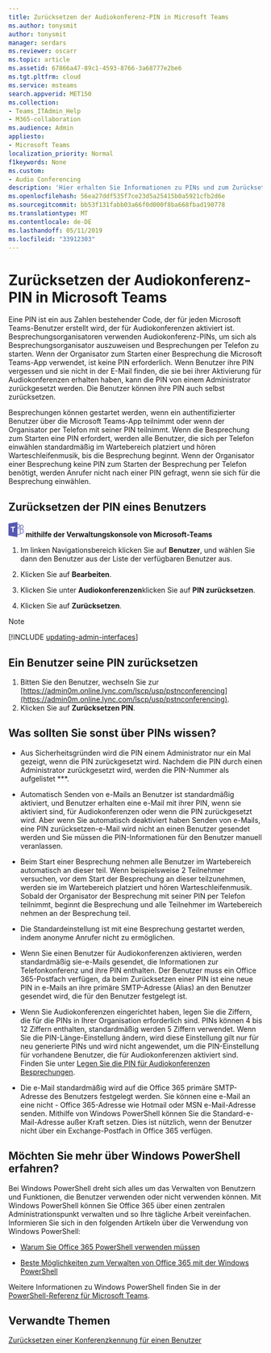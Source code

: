```yaml
---
title: Zurücksetzen der Audiokonferenz-PIN in Microsoft Teams
ms.author: tonysmit
author: tonysmit
manager: serdars
ms.reviewer: oscarr
ms.topic: article
ms.assetid: 67866a47-89c1-4593-8766-3a68777e2be6
ms.tgt.pltfrm: cloud
ms.service: msteams
search.appverid: MET150
ms.collection:
- Teams_ITAdmin_Help
- M365-collaboration
ms.audience: Admin
appliesto:
- Microsoft Teams
localization_priority: Normal
f1keywords: None
ms.custom:
- Audio Conferencing
description: 'Hier erhalten Sie Informationen zu PINs und zum Zurücksetzen von PINs in Microsoft Teams. '
ms.openlocfilehash: 56ea27ddf535f7ce23d5a25415b0a5921cfb2d6e
ms.sourcegitcommit: bb53f131fabb03a66f0d000f8ba668fbad190778
ms.translationtype: MT
ms.contentlocale: de-DE
ms.lasthandoff: 05/11/2019
ms.locfileid: "33912303"
---
```

# <a name="reset-the-audio-conferencing-pin-in-microsoft-teams"></a>Zurücksetzen der Audiokonferenz-PIN in Microsoft Teams

Eine PIN ist ein aus Zahlen bestehender Code, der für jeden Microsoft Teams-Benutzer erstellt wird, der für Audiokonferenzen aktiviert ist. Besprechungsorganisatoren verwenden Audiokonferenz-PINs, um sich als Besprechungsorganisator auszuweisen und Besprechungen per Telefon zu starten. Wenn der Organisator zum Starten einer Besprechung die Microsoft Teams-App verwendet, ist keine PIN erforderlich. Wenn Benutzer ihre PIN vergessen und sie nicht in der E-Mail finden, die sie bei ihrer Aktivierung für Audiokonferenzen erhalten haben, kann die PIN von einem Administrator zurückgesetzt werden. Die Benutzer können ihre PIN auch selbst zurücksetzen.
  
Besprechungen können gestartet werden, wenn ein authentifizierter Benutzer über die Microsoft Teams-App teilnimmt oder wenn der Organisator per Telefon mit seiner PIN teilnimmt. Wenn die Besprechung zum Starten eine PIN erfordert, werden alle Benutzer, die sich per Telefon einwählen standardmäßig im Wartebereich platziert und hören Warteschleifenmusik, bis die Besprechung beginnt. Wenn der Organisator einer Besprechung keine PIN zum Starten der Besprechung per Telefon benötigt, werden Anrufer nicht nach einer PIN gefragt, wenn sie sich für die Besprechung einwählen.

## <a name="reset-a-users-pin"></a>Zurücksetzen der PIN eines Benutzers

![Teams-Logo-30x30.png](media/teams-logo-30x30.png) **mithilfe der Verwaltungskonsole von Microsoft-Teams**

1. Im linken Navigationsbereich klicken Sie auf **Benutzer**, und wählen Sie dann den Benutzer aus der Liste der verfügbaren Benutzer aus.

2. Klicken Sie auf **Bearbeiten**.

3. Klicken Sie unter **Audiokonferenzen**klicken Sie auf **PIN zurücksetzen**.

4. Klicken Sie auf **Zurücksetzen**.
 
> [!Note]
> [!INCLUDE [updating-admin-interfaces](includes/updating-admin-interfaces.md)]
   
## <a name="have-a-user-reset-his-or-her-own-pin"></a>Ein Benutzer seine PIN zurücksetzen

1. Bitten Sie den Benutzer, wechseln Sie zur [https://admin0m.online.lync.com/lscp/usp/pstnconferencing](https://admin0m.online.lync.com/lscp/usp/pstnconferencing).
2. Klicken Sie auf **Zurücksetzen PIN**. 


## <a name="what-else-should-you-know-about-pins"></a>Was sollten Sie sonst über PINs wissen?

- Aus Sicherheitsgründen wird die PIN einem Administrator nur ein Mal gezeigt, wenn die PIN zurückgesetzt wird. Nachdem die PIN durch einen Administrator zurückgesetzt wird, werden die PIN-Nummer als aufgelistet ***.
    
- Automatisch Senden von e-Mails an Benutzer ist standardmäßig aktiviert, und Benutzer erhalten eine e-Mail mit ihrer PIN, wenn sie aktiviert sind, für Audiokonferenzen oder wenn die PIN zurückgesetzt wird. Aber wenn Sie automatisch deaktiviert haben Senden von e-Mails, eine PIN zurücksetzen-e-Mail wird nicht an einen Benutzer gesendet werden und Sie müssen die PIN-Informationen für den Benutzer manuell veranlassen.
    
- Beim Start einer Besprechung nehmen alle Benutzer im Wartebereich automatisch an dieser teil. Wenn beispielsweise 2 Teilnehmer versuchen, vor dem Start der Besprechung an dieser teilzunehmen, werden sie im Wartebereich platziert und hören Warteschleifenmusik. Sobald der Organisator der Besprechung mit seiner PIN per Telefon teilnimmt, beginnt die Besprechung und alle Teilnehmer im Wartebereich nehmen an der Besprechung teil.
    
- Die Standardeinstellung ist mit eine Besprechung gestartet werden, indem anonyme Anrufer nicht zu ermöglichen.
    
- Wenn Sie einen Benutzer für Audiokonferenzen aktivieren, werden standardmäßig sie-e-Mails gesendet, die Informationen zur Telefonkonferenz und ihre PIN enthalten. Der Benutzer muss ein Office 365-Postfach verfügen, da beim Zurücksetzen einer PIN ist eine neue PIN in e-Mails an ihre primäre SMTP-Adresse (Alias) an den Benutzer gesendet wird, die für den Benutzer festgelegt ist.
    
- Wenn Sie Audiokonferenzen eingerichtet haben, legen Sie die Ziffern, die für die PINs in Ihrer Organisation erforderlich sind. PINs können 4 bis 12 Ziffern enthalten, standardmäßig werden 5 Ziffern verwendet. Wenn Sie die PIN-Länge-Einstellung ändern, wird diese Einstellung gilt nur für neu generierte PINs und wird nicht angewendet, um die PIN-Einstellung für vorhandene Benutzer, die für Audiokonferenzen aktiviert sind. Finden Sie unter [Legen Sie die PIN für Audiokonferenzen Besprechungen](Set-the-PIN-length-for-Audio-Conferencing-meetings-in-teams.md).
    
- Die e-Mail standardmäßig wird auf die Office 365 primäre SMTP-Adresse des Benutzers festgelegt werden. Sie können eine e-Mail an eine nicht - Office 365-Adresse wie Hotmail oder MSN e-Mail-Adresse senden. Mithilfe von Windows PowerShell können Sie die Standard-e-Mail-Adresse außer Kraft setzen. Dies ist nützlich, wenn der Benutzer nicht über ein Exchange-Postfach in Office 365 verfügen.

    

## <a name="want-to-know-more-about-windows-powershell"></a>Möchten Sie mehr über Windows PowerShell erfahren?

Bei Windows PowerShell dreht sich alles um das Verwalten von Benutzern und Funktionen, die Benutzer verwenden oder nicht verwenden können. Mit Windows PowerShell können Sie Office 365 über einen zentralen Administrationspunkt verwalten und so Ihre tägliche Arbeit vereinfachen. Informieren Sie sich in den folgenden Artikeln über die Verwendung von Windows PowerShell:
    
  - [Warum Sie Office 365 PowerShell verwenden müssen](https://go.microsoft.com/fwlink/?LinkId=525041)
    
  - [Beste Möglichkeiten zum Verwalten von Office 365 mit der Windows PowerShell](https://go.microsoft.com/fwlink/?LinkId=525142)
    
Weitere Informationen zu Windows PowerShell finden Sie in der [PowerShell-Referenz für Microsoft Teams](https://docs.microsoft.com/powershell/module/teams/?view=teams-ps).
  
## <a name="related-topics"></a>Verwandte Themen

[Zurücksetzen einer Konferenzkennung für einen Benutzer](reset-a-conference-id-for-a-user-in-teams.md)
